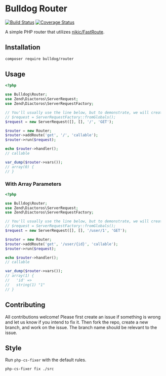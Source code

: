 # Bulldog Router

[![Build Status](https://travis-ci.org/bulldogcreative/bulldog.router.svg?branch=master)](https://travis-ci.org/bulldogcreative/bulldog.router)
[![Coverage Status](https://coveralls.io/repos/github/bulldogcreative/bulldog.router/badge.svg?branch=master)](https://coveralls.io/github/bulldogcreative/bulldog.router?branch=master)

A simple PHP router that utilizes [nikic/FastRoute][1].

## Installation

```sh
composer require bulldog/router
```

## Usage

```php
<?php

use Bulldog\Router;
use Zend\Diactoros\ServerRequest;
use Zend\Diactoros\ServerRequestFactory;

// You'll usually use the line below, but to demonstrate, we will create our own request.
// $request = ServerRequestFactory::fromGlobals();
$request = new ServerRequest([], [], '/', 'GET');

$router = new Router;
$router->addRoute('get', '/', 'callable');
$router->run($request);

echo $router->handler();
// callable

var_dump($router->vars());
// array(0) {
// }
```

### With Array Parameters

```php
<?php

use Bulldog\Router;
use Zend\Diactoros\ServerRequest;
use Zend\Diactoros\ServerRequestFactory;

// You'll usually use the line below, but to demonstrate, we will create our own request.
// $request = ServerRequestFactory::fromGlobals();
$request = new ServerRequest([], [], '/user/1', 'GET');

$router = new Router;
$router->addRoute('get', '/user/{id}', 'callable');
$router->run($request);

echo $router->handler();
// callable

var_dump($router->vars());
// array(1) {
//   'id' =>
//   string(1) "1"
// }
```

## Contributing

All contributions welcome! Please first create an issue if something is wrong
and let us know if you intend to fix it. Then fork the repo, create a new
branch, and work on the issue. The branch name should be relevant to the
issue.

## Style

Run `php-cs-fixer` with the default rules.

```bash
php-cs-fixer fix ./src
```

[1]: https://github.com/nikic/FastRoute